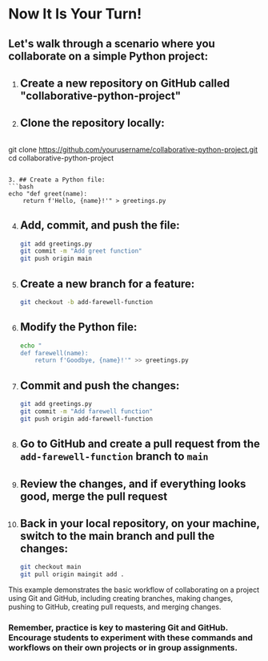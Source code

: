 # Now It Is Your Turn!

## Let's walk through a scenario where you collaborate on a simple Python project:

1. ## Create a new repository on GitHub called "collaborative-python-project"

2. ## Clone the repository locally:
   ```bash
git clone
https://github.com/yourusername/collaborative-python-project.git
   cd collaborative-python-project
   ```

3. ## Create a Python file:
   ```bash
   echo "def greet(name):
       return f'Hello, {name}!'" > greetings.py
   ```

4. ## Add, commit, and push the file:
   ```bash
   git add greetings.py
   git commit -m "Add greet function"
   git push origin main
   ```

5. ## Create a new branch for a feature:
   ```bash
   git checkout -b add-farewell-function
   ```

6. ## Modify the Python file:
   ```bash
   echo "
   def farewell(name):
       return f'Goodbye, {name}!'" >> greetings.py
   ```

7. ## Commit and push the changes:
   ```bash
   git add greetings.py
   git commit -m "Add farewell function"
   git push origin add-farewell-function
   ```

8. ## Go to GitHub and create a pull request from the `add-farewell-function` branch to `main`

9. ## Review the changes, and if everything looks good, merge the pull request

10. ## Back in your local repository, on your machine, switch to the main branch and pull the changes:
    ```bash
    git checkout main
    git pull origin maingit add .

    ```

This example demonstrates the basic workflow of collaborating on a project using Git and GitHub, including creating branches, making changes, pushing to GitHub, creating pull requests, and merging changes.

### Remember, practice is key to mastering Git and GitHub. Encourage students to experiment with these commands and workflows on their own projects or in group assignments.
